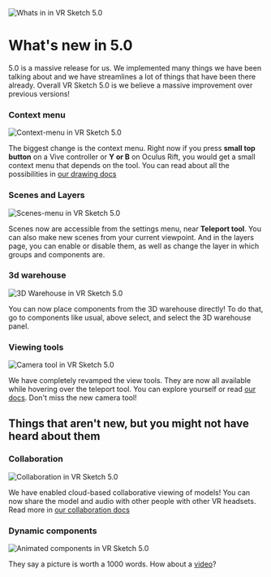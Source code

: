 <img class="img-fluid my-3" src="./img/docs/new-5/whats-new.jpg" alt="Whats in in VR Sketch 5.0"> 


# What's new in 5.0

5.0 is a massive release for us. We implemented many things we have been
talking about and we have streamlines a lot of things that have been there
already. Overall VR Sketch 5.0 is we believe a massive improvement over previous
versions!

### Context menu
<img class="img-fluid my-3" src="./img/docs/new-5/context-menu.jpg" alt="Context-menu in VR Sketch 5.0"> 

The biggest change is the context menu. Right now if you press **small top button**
on a Vive controller or **Y or B** on Oculus Rift, you would get a small context
menu that depends on the tool. You can read about all the possibilities in
[our drawing docs](docs-drawing.html)

### Scenes and Layers
<img class="img-fluid my-3" src="./img/docs/new-5/scenes-menu.jpg" alt="Scenes-menu in VR Sketch 5.0"> 

Scenes now are accessible from the settings menu, near **Teleport tool**.
You can also make new scenes from your current viewpoint.  And in the
layers page, you can enable or disable them, as well as change the layer
in which groups and components are.

### 3d warehouse
<img class="img-fluid my-3" src="./img/docs/new-5/3d-warehouse.jpg" alt="3D Warehouse in VR Sketch 5.0"> 

You can now place components from the 3D warehouse directly! To do that,
go to components like usual, above select, and select the 3D warehouse panel.

### Viewing tools
<img class="img-fluid my-3" src="./img/docs/new-5/camera.jpg" alt="Camera tool in VR Sketch 5.0"> 

We have completely revamped the view tools. They are now all available while
hovering over the teleport tool. You can explore yourself or read [our docs](docs-viewing.html).
Don't miss the new camera tool!

## Things that aren't new, but you might not have heard about them

### Collaboration
<img class="img-fluid my-3" src="./img/docs/new-5/collaboration.jpg" alt="Collaboration in VR Sketch 5.0"> 

We have enabled cloud-based collaborative viewing of models! You can now
share the model and audio with other people with other VR headsets.
Read more in [our collaboration docs](docs-collaboration.html)

### Dynamic components
<img class="img-fluid my-3" src="./img/docs/new-5/animated-components.jpg" alt="Animated components in VR Sketch 5.0"> 

They say a picture is worth a 1000 words. How about a [video](https://www.youtube.com/watch?v=2zvx-odAwsI)?
